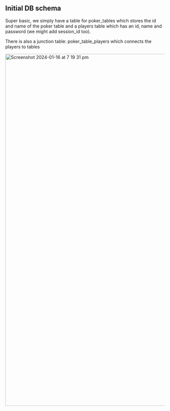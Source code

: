 ## Initial DB schema

Super basic, we simply have a table for poker_tables which stores the id and name of the poker table and a players table which has an id, name and password (we might add session_id too).

There is also a junction table: poker_table_players which connects the players to tables

<img width="1107" alt="Screenshot 2024-01-16 at 7 19 31 pm" src="https://github.com/richardaspinall/poker-react-node/assets/15721687/a8e2cc17-f00e-4a2e-b135-8be84b81cfb1">
